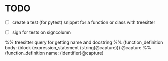 # TODO
- [ ] create a test (for pytest) snippet for a function or class with treesitter
- [ ] sign for tests on signcolumn



%% treesitter query for getting name and docstring
%% (function_definition body: (block (expression_statement (string)@capture))) @capture
%% (function_definition name: (identifier)@capture)
